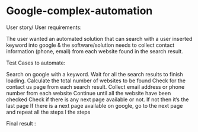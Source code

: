 # Google-complex-automation

User story/ User requirements:

The user wanted an automated solution that can search with a user inserted keyword into google & the software/solution needs to collect contact information (phone, email) from each website found in the search result.

Test Cases to automate:

Search on google with a keyword.
Wait for all the search results to finish loading.
Calculate the total number of websites to be found
Check for the contact us page from each search result.
Collect email address or phone number from each website
Continue until all the website have been checked
Check if there is any next page available or not. If not then it’s the last page
If there is a next page available on google, go to the next page and repeat all the steps
l the steps

Final result :

